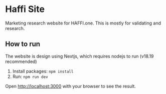 # Haffi Site

Marketing research website for HAFFI.one. This is mostly for validating and research.

## How to run

The website is design using Nextjs, which requires nodejs to run (v18.19 recommended)

1. Install packages: `npm install`
2. Run: `npm run dev`

Open [http://localhost:3000](http://localhost:3000) with your browser to see the result.
